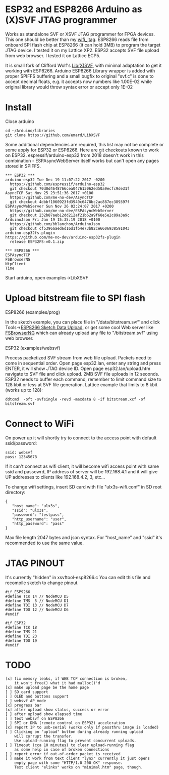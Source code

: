 # ESP32 and ESP8266 Arduino as (X)SVF JTAG programmer

Works as standalone SVF or XSVF JTAG programmer
for FPGA devices. This one should be better than my 
[wifi_jtag](https://github.com/emard/wifi_jtag). 
ESP8266 reads file from onboard SPI flash chip at ESP8266
(it can hold 3MB) to program the target JTAG device.
I tested it on my Lattice XP2.
ESP32 accepts SVF file upload from web browser.
I tested it on Lattice ECP5.

It is small fork of Clifford Wolf's [Lib(X)SVF](http://www.clifford.at/libxsvf/),
with minimal adaptation to get it working with ESP8266.
Arduino ESP8266 Library wrapper is added with proper SPIFFS
buffering and a small bugfix to original "svf.c" is done
to accept decimal floats, e.g. it accepts now numbers
like 1.00E-02 while original library would throw syntax error or
accept only 1E-02

# Install

Close arduino

    cd ~/Arduino/libraries
    git clone https://github.com/emard/LibXSVF

Some additional dependencies are required, this list may not 
be complete or some apply for ESP32 or ESP8266. Here are
git checkouts known to work on ESP32. espressif/arduino-esp32
from 2018 doesn't work in this combination - ESPAsyncWebServer
itself works but can't open any pages stored in SPIFFS.

    *** ESP32 ***
    arduino-esp32 Tue Dec 19 11:07:22 2017 -0200
      https://github.com/espressif/arduino-esp32
      git checkout 70d0d4648766cea047613062ed50a9ecfc9de31f
    AsyncTCP Sat Nov 25 23:51:36 2017 +0100
      https://github.com/me-no-dev/AsyncTCP
      git checkout 4dbbf1060923fd3940c6478bc2ac887ec389397f
    ESPAsyncWebServer Sun Nov 26 02:24:07 2017 +0200
      https://github.com/me-no-dev/ESPAsyncWebServer
      git checkout 232b87aeb12dd212af21b62a9f68e5e2c89a3a9c
    ArduinoJson Fri Jan 19 15:35:19 2018 +0100
      https://github.com/bblanchon/ArduinoJson
      git checkout cf5396aaed6d16d1fb4e73b82ce6606938591043
    arduino-esp32fs-plugin 
    https://github.com/me-no-dev/arduino-esp32fs-plugin
      release ESP32FS-v0.1.zip

    *** ESP8266 ***
    ESPAsyncTCP
    FSBrowserNG
    NtpClient
    Time

Start arduino, open examples->LibXSVF

# Upload bitstream file to SPI flash

ESP8266 (examples/prog)

In the sketch example, you can place file in 
"/data/bitstream.svf" and click 
Tools->[ESP8266 Sketch Data Upload](https://github.com/esp8266/arduino-esp8266fs-plugin),
or get some cool Web server like [FSBrowserNG](https://github.com/gmag11/FSBrowserNG) which can already
upload any file to "/bitstream.svf" using web browser.

ESP32 (examples/websvf)

Process packetized SVF stream from web file upload.
Packets need to come in sequential order.
Open page esp32.lan, enter any string and press
ENTER, it will show JTAG device ID.
Open page esp32.lan/upload.htm
navigate to SVF file and click upload. 2MB SVF file
uploads in 12 seoonds.
ESP32 needs to buffer each command, remember to
limit command size to 128 kbit or less at SVF file generation.
Lattice example that limits to 8 kbit (works up to 128):

    ddtcmd  -oft -svfsingle -revd -maxdata 8 -if bitstream.xcf -of bitstream.svf

# Connect to WiFi

On power up it will shortly try to connect to the access point
with default ssid/password:

    ssid: websvf
    pass: 12345678

If it can't connect as wifi client, it will become wifi access point
with same ssid and passowrd, IP address of server will be 192.168.4.1 
and it will give UP addresses to clients like 192.168.4.2, 3, etc...

To change wifi settings, insert SD card with
file "ulx3s-wifi.conf" in SD root directory:

    {
       "host_name": "ulx3s",
       "ssid": "ulx3s",
       "password": "testpass",
       "http_username": "user",
       "http_password": "pass"
    }

Max file length 2047 bytes and json syntax.
For "host_name" and "ssid" it's 
recommended to use the same value.

# JTAG PINOUT

It's currently "hidden" in xsvftool-esp8266.c
You can edit this file and recompile sketch 
to change pinout.

    #if ESP9266
    #define TCK 14 // NodeMCU D5
    #define TMS  5 // NodeMCU D1
    #define TDI 13 // NodeMCU D7
    #define TDO 12 // NodeMCU D6
    #endif

    #if ESP32
    #define TCK 18
    #define TMS 21
    #define TDI 23
    #define TDO 19
    #endif

# TODO

    [x] fix memory leaks, if WEB TCP connection is broken,
        it won't free() what it had malloc()'d
    [x] make upload page be the home page
    [ ] SD card support
    [ ] OLED and buttons support
    [ ] websvf AP mode
    [x] progress bar
    [x] after upload show status, success or error
    [ ] after upload show elapsed time
    [ ] test websvf on ESP8266
    [ ] SPI or DMA (remote control on ESP32) acceleration
    [x] report IP to usb-serial (works only if passthru image is loaded)
    [ ] Clicking on "upload" button during already running upload
        will corrupt the transfer.
        Use upload-running flag to prevent concurrent uploads.
    [ ] Timeout (cca 10 minutes) to clear upload-running flag
        as some help in case of broken connections
    [ ] report error if out-of-order packet is received
    [ ] make it work from text client "lynx" currently it just opens
        empty page with some "HTTP/1.0 200 OK" response.
        Text client "elinks" works on "minimal.htm" page, though.

